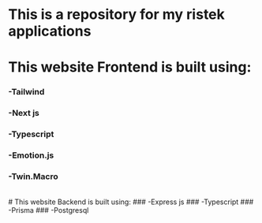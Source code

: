 # This is a repository for my ristek applications

# This website Frontend is built using:
### -Tailwind
### -Next js
### -Typescript
### -Emotion.js
### -Twin.Macro
<br/>
# This website Backend is built using:
### -Express js
### -Typescript
### -Prisma
### -Postgresql
